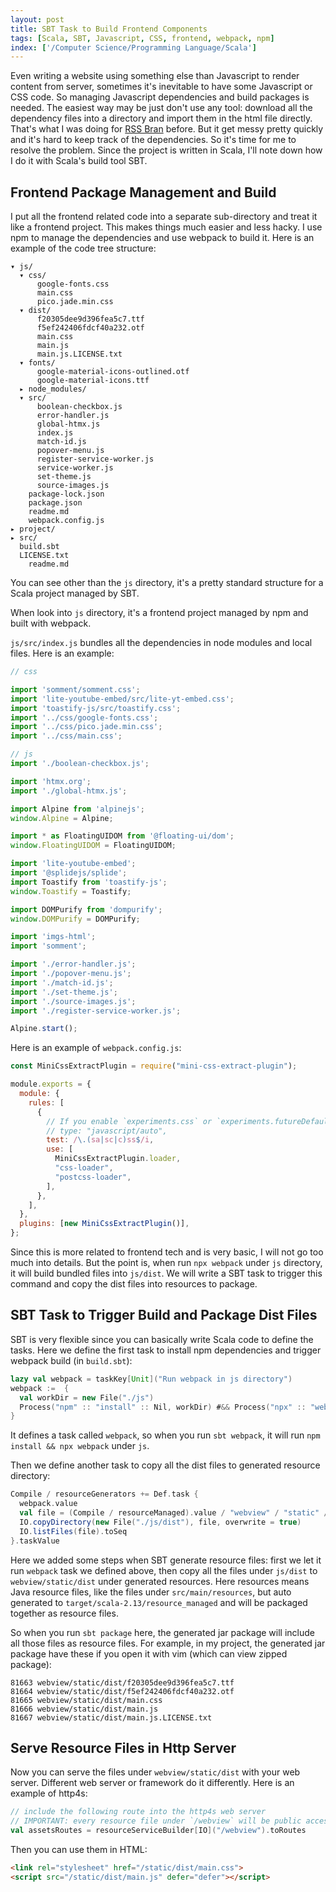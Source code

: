 ```yaml
---
layout: post
title: SBT Task to Build Frontend Components
tags: [Scala, SBT, Javascript, CSS, frontend, webpack, npm]
index: ['/Computer Science/Programming Language/Scala']
---
```


Even writing a website using something else than Javascript to render content from server, sometimes it's inevitable to have some Javascript or CSS code. So managing Javascript dependencies and build packages is needed. The easiest way may be just don't use any tool: download all the dependency files into a directory and import them in the html file directly. That's what I was doing for [RSS Bran](https://rssbrain.com) before. But it get messy pretty quickly and it's hard to keep track of the dependencies. So it's time for me to resolve the problem. Since the project is written in Scala, I'll note down how I do it with Scala's build tool SBT.

## Frontend Package Management and Build

I put all the frontend related code into a separate sub-directory and treat it like a frontend project. This makes things much easier and less hacky. I use npm to manage the dependencies and use webpack to build it. Here is an example of the code tree structure:


```
▾ js/
  ▾ css/
      google-fonts.css
      main.css
      pico.jade.min.css
  ▾ dist/
      f20305dee9d396fea5c7.ttf
      f5ef242406fdcf40a232.otf
      main.css
      main.js
      main.js.LICENSE.txt
  ▾ fonts/
      google-material-icons-outlined.otf
      google-material-icons.ttf
  ▸ node_modules/
  ▾ src/
      boolean-checkbox.js
      error-handler.js
      global-htmx.js
      index.js
      match-id.js
      popover-menu.js
      register-service-worker.js
      service-worker.js
      set-theme.js
      source-images.js
    package-lock.json
    package.json
    readme.md
    webpack.config.js
▸ project/
▸ src/
  build.sbt
  LICENSE.txt
	readme.md
```

You can see other than the `js` directory, it's a pretty standard structure for a Scala project managed by SBT.

When look into `js` directory, it's a frontend project managed by npm and built with webpack.

`js/src/index.js` bundles all the dependencies in node modules and local files. Here is an example:

```javascript
// css

import 'somment/somment.css';
import 'lite-youtube-embed/src/lite-yt-embed.css';
import 'toastify-js/src/toastify.css';
import '../css/google-fonts.css';
import '../css/pico.jade.min.css';
import '../css/main.css';

// js
import './boolean-checkbox.js';

import 'htmx.org';
import './global-htmx.js';

import Alpine from 'alpinejs';
window.Alpine = Alpine;

import * as FloatingUIDOM from '@floating-ui/dom';
window.FloatingUIDOM = FloatingUIDOM;

import 'lite-youtube-embed';
import '@splidejs/splide';
import Toastify from 'toastify-js';
window.Toastify = Toastify;

import DOMPurify from 'dompurify';
window.DOMPurify = DOMPurify;

import 'imgs-html';
import 'somment';

import './error-handler.js';
import './popover-menu.js';
import './match-id.js';
import './set-theme.js';
import './source-images.js';
import './register-service-worker.js';

Alpine.start();
```

Here is an example of `webpack.config.js`:

```javascript
const MiniCssExtractPlugin = require("mini-css-extract-plugin");

module.exports = {
  module: {
    rules: [
      {
        // If you enable `experiments.css` or `experiments.futureDefaults`, please uncomment line below
        // type: "javascript/auto",
        test: /\.(sa|sc|c)ss$/i,
        use: [
          MiniCssExtractPlugin.loader,
          "css-loader",
          "postcss-loader",
        ],
      },
    ],
  },
  plugins: [new MiniCssExtractPlugin()],
};
```

Since this is more related to frontend tech and is very basic, I will not go too much into details. But the point is, when run `npx webpack` under `js` directory, it will build bundled files into `js/dist`. We will write a SBT task to trigger this command and copy the dist files into resources to package.

## SBT Task to Trigger Build and Package Dist Files

SBT is very flexible since you can basically write Scala code to define the tasks. Here we define the first task to install npm dependencies and trigger webpack build (in `build.sbt`):

```scala
lazy val webpack = taskKey[Unit]("Run webpack in js directory")
webpack :=  {
  val workDir = new File("./js")
  Process("npm" :: "install" :: Nil, workDir) #&& Process("npx" :: "webpack" :: Nil, workDir) !
}
```

It defines a task called `webpack`, so when you run `sbt webpack`, it will run `npm install && npx webpack` under `js`.

Then we define another task to copy all the dist files to generated resource directory:

```scala
Compile / resourceGenerators += Def.task {
  webpack.value
  val file = (Compile / resourceManaged).value / "webview" / "static" / "dist"
  IO.copyDirectory(new File("./js/dist"), file, overwrite = true)
  IO.listFiles(file).toSeq
}.taskValue
```

Here we added some steps when SBT generate resource files: first we let it run `webpack` task we defined above, then copy all the files under `js/dist` to `webview/static/dist` under generated resources. Here resources means Java resource files, like the files under `src/main/resources`, but auto generated to `target/scala-2.13/resource_managed` and will be packaged together as resource files.

So when you run `sbt package` here, the generated jar package will include all those files as resource files. For example, in my project, the generated jar package have these if you open it with vim (which can view zipped package):

```
81663 webview/static/dist/f20305dee9d396fea5c7.ttf
81664 webview/static/dist/f5ef242406fdcf40a232.otf
81665 webview/static/dist/main.css
81666 webview/static/dist/main.js
81667 webview/static/dist/main.js.LICENSE.txt
```

## Serve Resource Files in Http Server

Now you can serve the files under `webview/static/dist` with your web server. Different web server or framework do it differently. Here is an example of http4s:

```scala
// include the following route into the http4s web server
// IMPORTANT: every resource file under `/webview` will be public accessible
val assetsRoutes = resourceServiceBuilder[IO]("/webview").toRoutes
```

Then you can use them in HTML:

```html
<link rel="stylesheet" href="/static/dist/main.css">
<script src="/static/dist/main.js" defer="defer"></script>
```

